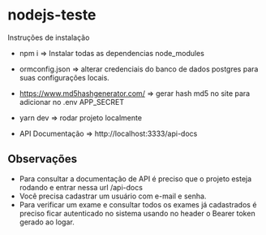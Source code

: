 # nodejs-teste

Instruções de instalação

- npm i => Instalar todas as dependencias node_modules

- ormconfig.json => alterar credenciais do banco de dados postgres para suas configurações locais.

- https://www.md5hashgenerator.com/ => gerar hash md5 no site para adicionar no .env APP_SECRET

- yarn dev => rodar projeto localmente

- API Documentação => http://localhost:3333/api-docs


## Observações

- Para consultar a documentação de API é preciso que o projeto esteja rodando e entrar nessa url /api-docs
- Você precisa cadastrar um usuário com e-mail e senha.
- Para verificar um exame e consultar todos os exames já cadastrados é preciso ficar autenticado no sistema usando no header o Bearer token gerado ao logar.
